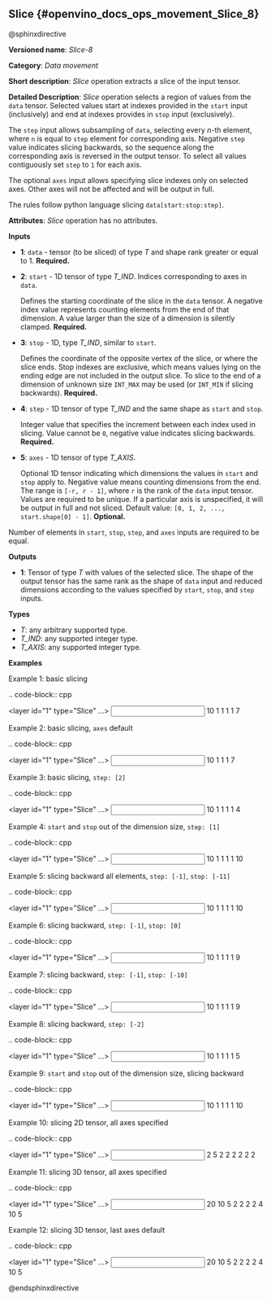 ## Slice {#openvino_docs_ops_movement_Slice_8}

@sphinxdirective

**Versioned name**: *Slice-8*

**Category**: *Data movement*

**Short description**: *Slice* operation extracts a slice of the input tensor.

**Detailed Description**: *Slice* operation selects a region of values from the ``data`` tensor.
Selected values start at indexes provided in the ``start`` input (inclusively) and end
at indexes provides in ``stop`` input (exclusively).

The ``step`` input allows subsampling of ``data``, selecting every *n*-th element,
where ``n`` is equal to ``step`` element for corresponding axis.
Negative ``step`` value indicates slicing backwards, so the sequence along the corresponding axis is reversed in the output tensor.
To select all values contiguously set ``step`` to ``1`` for each axis.

The optional ``axes`` input allows specifying slice indexes only on selected axes.
Other axes will not be affected and will be output in full.

The rules follow python language slicing ``data[start:stop:step]``.

**Attributes**: *Slice* operation has no attributes.

**Inputs**

* **1**: ``data`` - tensor (to be sliced) of type *T* and shape rank greater or equal to 1. **Required.**

* **2**: ``start`` - 1D tensor of type *T_IND*. Indices corresponding to axes in ``data``.

  Defines the starting coordinate of the slice in the ``data`` tensor.
  A negative index value represents counting elements from the end of that dimension.
  A value larger than the size of a dimension is silently clamped. **Required.**

* **3**: ``stop`` - 1D, type *T_IND*, similar to ``start``.

  Defines the coordinate of the opposite vertex of the slice, or where the slice ends.
  Stop indexes are exclusive, which means values lying on the ending edge are
  not included in the output slice.
  To slice to the end of a dimension of unknown size ``INT_MAX``
  may be used (or ``INT_MIN`` if slicing backwards). **Required.**

* **4**: ``step`` - 1D tensor of type *T_IND* and the same shape as ``start`` and ``stop``.

  Integer value that specifies the increment between each index used in slicing.
  Value cannot be ``0``, negative value indicates slicing backwards. **Required.**

* **5**: ``axes`` - 1D tensor of type *T_AXIS*.

  Optional 1D tensor indicating which dimensions the values in ``start`` and ``stop`` apply to.
  Negative value means counting dimensions from the end. The range is ``[-r, r - 1]``, where ``r`` is the rank of the ``data`` input tensor.
  Values are required to be unique. If a particular axis is unspecified, it will be output in full and not sliced.
  Default value: ``[0, 1, 2, ..., start.shape[0] - 1]``. **Optional.**

Number of elements in ``start``, ``stop``, ``step``, and ``axes`` inputs are required to be equal.

**Outputs**

* **1**: Tensor of type *T* with values of the selected slice. The shape of the output tensor has the same rank as the shape of ``data`` input and reduced dimensions according to the values specified by ``start``, ``stop``, and ``step`` inputs.

**Types**

* *T*: any arbitrary supported type.
* *T_IND*: any supported integer type.
* *T_AXIS*: any supported integer type.


**Examples**

Example 1: basic slicing

.. code-block:: cpp 

  <layer id="1" type="Slice" ...>
      <input>
          <port id="0">       <!-- data: [0, 1, 2, 3, 4, 5, 6, 7, 8, 9] -->
            <dim>10</dim>
          </port>
          <port id="1">       <!-- start: [1] -->
            <dim>1</dim>
          </port>
          <port id="2">       <!-- stop: [8] -->
            <dim>1</dim>
          </port>
          <port id="3">       <!-- step: [1] -->
            <dim>1</dim>
          </port>
          <port id="4">       <!-- axes: [0] -->
            <dim>1</dim>
          </port>
      </input>
      <output>
          <port id="5">       <!-- output: [1, 2, 3, 4, 5, 6, 7] -->
              <dim>7</dim>
          </port>
      </output>
  </layer>


Example 2: basic slicing, ``axes`` default

.. code-block:: cpp 

  <layer id="1" type="Slice" ...>
      <input>
          <port id="0">       <!-- data: [0, 1, 2, 3, 4, 5, 6, 7, 8, 9] -->
            <dim>10</dim>
          </port>
          <port id="1">       <!-- start: [1] -->
            <dim>1</dim>
          </port>
          <port id="2">       <!-- stop: [8] -->
            <dim>1</dim>
          </port>
          <port id="3">       <!-- step: [1] -->
            <dim>1</dim>
          </port>
      </input>
      <output>
          <port id="4">       <!-- output: [1, 2, 3, 4, 5, 6, 7] -->
              <dim>7</dim>
          </port>
      </output>
  </layer>


Example 3: basic slicing, ``step: [2]``

.. code-block:: cpp 

  <layer id="1" type="Slice" ...>
      <input>
          <port id="0">       <!-- data: [0, 1, 2, 3, 4, 5, 6, 7, 8, 9] -->
            <dim>10</dim>
          </port>
          <port id="1">       <!-- start: [1] -->
            <dim>1</dim>
          </port>
          <port id="2">       <!-- stop: [8] -->
            <dim>1</dim>
          </port>
          <port id="3">       <!-- step: [2] -->
            <dim>1</dim>
          </port>
          <port id="4">       <!-- axes: [0] -->
            <dim>1</dim>
          </port>
      </input>
      <output>
          <port id="5">       <!-- output: [1, 3, 5, 7] -->
              <dim>4</dim>
          </port>
      </output>
  </layer>

Example 4: ``start`` and ``stop`` out of the dimension size, ``step: [1]``

.. code-block:: cpp 

  <layer id="1" type="Slice" ...>
      <input>
          <port id="0">       <!-- data: [0, 1, 2, 3, 4, 5, 6, 7, 8, 9] -->
            <dim>10</dim>
          </port>
          <port id="1">       <!-- start: [-100] -->
            <dim>1</dim>
          </port>
          <port id="2">       <!-- stop: [100] -->
            <dim>1</dim>
          </port>
          <port id="3">       <!-- step: [1] -->
            <dim>1</dim>
          </port>
          <port id="4">       <!-- axes: [0] -->
            <dim>1</dim>
          </port>
      </input>
      <output>
          <port id="5">       <!-- output: [0, 1, 2, 3, 4, 5, 6, 7, 8, 9] -->
              <dim>10</dim>
          </port>
      </output>
  </layer>


Example 5: slicing backward all elements, ``step: [-1]``, ``stop: [-11]``

.. code-block:: cpp 

  <layer id="1" type="Slice" ...>
      <input>
          <port id="0">       <!-- data: [0, 1, 2, 3, 4, 5, 6, 7, 8, 9] -->
            <dim>10</dim>
          </port>
          <port id="1">       <!-- start: [9] -->
            <dim>1</dim>
          </port>
          <port id="2">       <!-- stop: [-11] -->
            <dim>1</dim>
          </port>
          <port id="3">       <!-- step: [-1] -->
            <dim>1</dim>
          </port>
          <port id="4">       <!-- axes: [0] -->
            <dim>1</dim>
          </port>
      </input>
      <output>
          <port id="5">       <!-- output: [9, 8, 7, 6, 5, 4, 3, 2, 1, 0] -->
              <dim>10</dim>
          </port>
      </output>
  </layer>


Example 6: slicing backward, ``step: [-1]``, ``stop: [0]``

.. code-block:: cpp 

  <layer id="1" type="Slice" ...>
      <input>
          <port id="0">       <!-- data: [0, 1, 2, 3, 4, 5, 6, 7, 8, 9] -->
            <dim>10</dim>
          </port>
          <port id="1">       <!-- start: [9] -->
            <dim>1</dim>
          </port>
          <port id="2">       <!-- stop: [0] -->
            <dim>1</dim>
          </port>
          <port id="3">       <!-- step: [-1] -->
            <dim>1</dim>
          </port>
          <port id="4">       <!-- axes: [0] -->
            <dim>1</dim>
          </port>
      </input>
      <output>
          <port id="5">       <!-- output: [9, 8, 7, 6, 5, 4, 3, 2, 1] -->
              <dim>9</dim>
          </port>
      </output>
  </layer>


Example 7: slicing backward, ``step: [-1]``, ``stop: [-10]``

.. code-block:: cpp  

  <layer id="1" type="Slice" ...>
      <input>
          <port id="0">       <!-- data: [0, 1, 2, 3, 4, 5, 6, 7, 8, 9] -->
            <dim>10</dim>
          </port>
          <port id="1">       <!-- start: [9] -->
            <dim>1</dim>
          </port>
          <port id="2">       <!-- stop: [-10] -->
            <dim>1</dim>
          </port>
          <port id="3">       <!-- step: [-1] -->
            <dim>1</dim>
          </port>
          <port id="4">       <!-- axes: [0] -->
            <dim>1</dim>
          </port>
      </input>
      <output>
          <port id="5">       <!-- output: [9, 8, 7, 6, 5, 4, 3, 2, 1] -->
              <dim>9</dim>
          </port>
      </output>
  </layer>


Example 8: slicing backward, ``step: [-2]``

.. code-block:: cpp 

  <layer id="1" type="Slice" ...>
      <input>
          <port id="0">       <!-- data: [0, 1, 2, 3, 4, 5, 6, 7, 8, 9] -->
            <dim>10</dim>
          </port>
          <port id="1">       <!-- start: [9] -->
            <dim>1</dim>
          </port>
          <port id="2">       <!-- stop: [-11] -->
            <dim>1</dim>
          </port>
          <port id="3">       <!-- step: [-2] -->
            <dim>1</dim>
          </port>
          <port id="4">       <!-- axes: [0] -->
            <dim>1</dim>
          </port>
      </input>
      <output>
          <port id="5">       <!-- output: [9, 7, 5, 3, 1] -->
              <dim>5</dim>
          </port>
      </output>
  </layer>


Example 9: ``start`` and ``stop`` out of the dimension size, slicing backward

.. code-block:: cpp 

  <layer id="1" type="Slice" ...>
      <input>
          <port id="0">       <!-- data: [0, 1, 2, 3, 4, 5, 6, 7, 8, 9] -->
            <dim>10</dim>
          </port>
          <port id="1">       <!-- start: [100] -->
            <dim>1</dim>
          </port>
          <port id="2">       <!-- stop: [-100] -->
            <dim>1</dim>
          </port>
          <port id="3">       <!-- step: [-1] -->
            <dim>1</dim>
          </port>
          <port id="4">       <!-- axes: [0] -->
            <dim>1</dim>
          </port>
      </input>
      <output>
          <port id="5">       <!-- output: [9, 8, 7, 6, 5, 4, 3, 2, 1, 0] -->
              <dim>10</dim>
          </port>
      </output>
  </layer>


Example 10: slicing 2D tensor, all axes specified

.. code-block:: cpp 

  <layer id="1" type="Slice" ...>
      <input>
          <port id="0">       <!-- data: data: [[0, 1, 2, 3, 4], [5, 6, 7, 8, 9]] -->
            <dim>2</dim>
            <dim>5</dim>
          </port>
          <port id="1">       <!-- start: [0, 1] -->
            <dim>2</dim>
          </port>
          <port id="2">       <!-- stop: [2, 4] -->
            <dim>2</dim>
          </port>
          <port id="3">       <!-- step: [1, 2] -->
            <dim>2</dim>
          </port>
          <port id="4">       <!-- axes: [0, 1] -->
            <dim>2</dim>
          </port>
      </input>
      <output>
          <port id="5">      <!-- output: [1, 3, 6, 8] -->
              <dim>2</dim>
              <dim>2</dim>
          </port>
      </output>
  </layer>


Example 11: slicing 3D tensor, all axes specified

.. code-block:: cpp 

  <layer id="1" type="Slice" ...>
      <input>
          <port id="0">       <!-- data -->
            <dim>20</dim>
            <dim>10</dim>
            <dim>5</dim>
          </port>
          <port id="1">       <!-- start: [0, 0, 0] -->
            <dim>2</dim>
          </port>
          <port id="2">       <!-- stop: [4, 10, 5] -->
            <dim>2</dim>
          </port>
          <port id="3">       <!-- step: [1, 1, 1] -->
            <dim>2</dim>
          </port>
          <port id="4">       <!-- axes: [0, 1, 2] -->
            <dim>2</dim>
          </port>
      </input>
      <output>
          <port id="5">       <!-- output -->
              <dim>4</dim>
              <dim>10</dim>
              <dim>5</dim>
          </port>
      </output>
  </layer>

Example 12: slicing 3D tensor, last axes default

.. code-block:: cpp 

  <layer id="1" type="Slice" ...>
      <input>
          <port id="0">       <!-- data -->
            <dim>20</dim>
            <dim>10</dim>
            <dim>5</dim>
          </port>
          <port id="1">       <!-- start: [0, 0] -->
            <dim>2</dim>
          </port>
          <port id="2">       <!-- stop: [4, 10] -->
            <dim>2</dim>
          </port>
          <port id="3">       <!-- step: [1, 1] -->
            <dim>2</dim>
          </port>
          <port id="4">       <!-- axes: [0, 1] -->
            <dim>2</dim>
          </port>
      </input>
      <output>
          <port id="5">       <!-- output -->
              <dim>4</dim>
              <dim>10</dim>
              <dim>5</dim>
          </port>
      </output>
  </layer>

@endsphinxdirective
